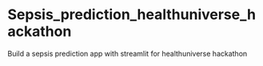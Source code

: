 # Sepsis_prediction_healthuniverse_hackathon
Build a sepsis prediction app with streamlit for healthuniverse hackathon
